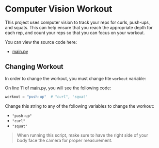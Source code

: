# Computer Vision Workout

This project uses computer vision to track your reps for curls, push-ups, and squats. This can help ensure that you reach the appropriate depth for each rep, and count your reps so that you can focus on your workout.  

You can view the source code here:
- [main.py](/main.py)

## Changing Workout

In order to change the workout, you must change hte `workout` variable:

On line 11 of [main.py](/main.py), you will see the following code:
```python
workout = "push-up"  # "curl", "squat"
```
Change this string to any of the following variables to change the workout:

- `"push-up"`
- `"curl"`
- `"squat"`

> When running this script, make sure to have the right side of your body face the camera for proper measurement.
